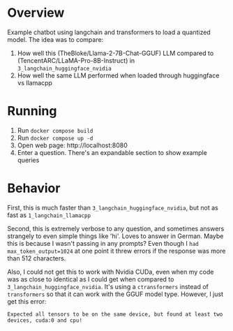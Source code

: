 # Overview
Example chatbot using langchain and transformers to load a quantized model.
The idea was to compare:
1. How well this (TheBloke/Llama-2-7B-Chat-GGUF) LLM compared to (TencentARC/LLaMA-Pro-8B-Instruct) in `3_langchain_huggingface_nvidia`
2. How well the same LLM performed when loaded through huggingface vs llamacpp


# Running
1. Run `docker compose build`
2. Run `docker compose up -d`
3. Open web page: http://localhost:8080
4. Enter a question. There's an expandable section to show example queries


# Behavior
First, this is much faster than `3_langchain_huggingface_nvidia`, but not as fast as `1_langchain_llamacpp`

Second, this is extremely verbose to any question, and sometimes answers strangely to even simple things like 'hi'.
Loves to answer in German.
Maybe this is because I wasn't passing in any prompts?
Even though I `had max_token_output=1024` at one point it threw errors if the response was more than 512 characters.

Also, I could not get this to work with Nvidia CUDa, even when my code was as close to identical as I could get when
compared to `3_langchain_huggingface_nvidia`.
It's using a `ctransformers` instead of `transformers` so that it can work with the GGUF model type.
However, I just get this error:
```
Expected all tensors to be on the same device, but found at least two devices, cuda:0 and cpu!
```



